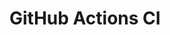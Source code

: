 # GitHub Actions CI































































































































































































































































































































































































































































































































































































































































































































































































































































































































































































































































































































































































































































































































































































































































































































































































































































































































































































































































































































































































































































































































































